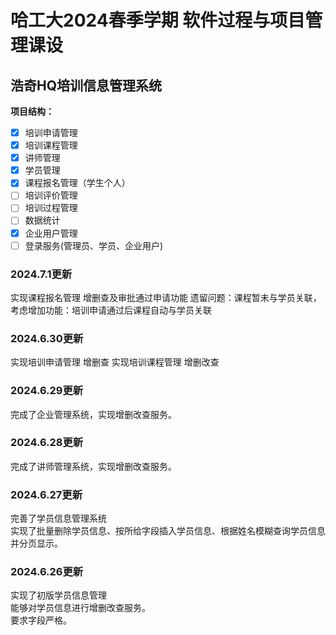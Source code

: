 # 哈工大2024春季学期 软件过程与项目管理课设
## 浩奇HQ培训信息管理系统

**项目结构：**
- [x] 培训申请管理
- [x] 培训课程管理
- [x] 讲师管理
- [x] 学员管理
- [x] 课程报名管理（学生个人）
- [ ] 培训评价管理
- [ ] 培训过程管理
- [ ] 数据统计
- [x] 企业用户管理
- [ ] 登录服务(管理员、学员、企业用户)

### 2024.7.1更新
实现课程报名管理 增删查及审批通过申请功能
遗留问题：课程暂未与学员关联，考虑增加功能：培训申请通过后课程自动与学员关联

### 2024.6.30更新  
实现培训申请管理 增删查
实现培训课程管理 增删改查

### 2024.6.29更新  
完成了企业管理系统，实现增删改查服务。  

### 2024.6.28更新  
完成了讲师管理系统，实现增删改查服务。

### 2024.6.27更新
完善了学员信息管理系统  
实现了批量删除学员信息、按所给字段插入学员信息、根据姓名模糊查询学员信息并分页显示。

### 2024.6.26更新
实现了初版学员信息管理  
能够对学员信息进行增删改查服务。  
要求字段严格。
